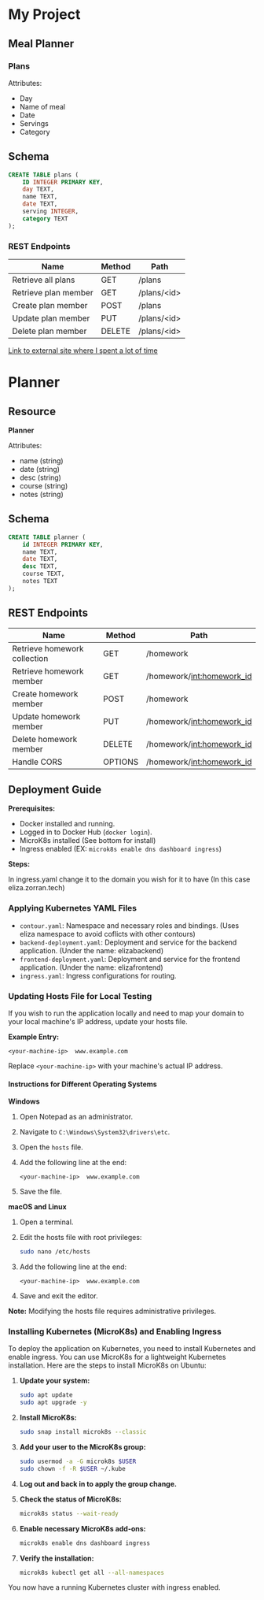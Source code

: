 # My Project

## Meal Planner

### Plans

Attributes:

- Day
- Name of meal
- Date
- Servings
- Category

## Schema
```sql
CREATE TABLE plans (
    ID INTEGER PRIMARY KEY,
    day TEXT,
    name TEXT,
    date TEXT,
    serving INTEGER,
    category TEXT
);
```
### REST Endpoints
| Name                 | Method  | Path         |
|----------------------|---------|--------------|
| Retrieve all plans   | GET     | /plans       |
| Retrieve plan member | GET     | /plans/\<id> |
| Create plan member   | POST    | /plans       |
| Update plan member   | PUT     | /plans/\<id> |
| Delete plan member   | DELETE  | /plans/\<id> |


[Link to external site where I spent a lot of time](https://css-tricks.com/snippets/css/complete-guide-grid/#prop-grid-template-columns-rows)

# Planner

## Resource

**Planner**

Attributes:

- name (string)
- date (string)
- desc (string)
- course (string)
- notes (string)

## Schema

```sql
CREATE TABLE planner (
    id INTEGER PRIMARY KEY,
    name TEXT,
    date TEXT,
    desc TEXT,
    course TEXT,
    notes TEXT
);
```

## REST Endpoints

| Name                         | Method  | Path                        |
|------------------------------|---------|-----------------------------|
| Retrieve homework collection | GET     | /homework                   |
| Retrieve homework member     | GET     | /homework/<int:homework_id> |
| Create homework member       | POST    | /homework                   |
| Update homework member       | PUT     | /homework/<int:homework_id> |
| Delete homework member       | DELETE  | /homework/<int:homework_id> |
| Handle CORS                  | OPTIONS | /homework/<int:homework_id> |

## Deployment Guide

**Prerequisites:**

- Docker installed and running.
- Logged in to Docker Hub (`docker login`).
- MicroK8s installed (See bottom for install)
- Ingress enabled (EX: `microk8s enable dns dashboard ingress`)

**Steps:**

In ingress.yaml change it to the domain you wish for it to have (In this case eliza.zorran.tech)


### Applying Kubernetes YAML Files

- `contour.yaml`: Namespace and necessary roles and bindings. (Uses eliza namespace to avoid coflicts with other contours)
- `backend-deployment.yaml`: Deployment and service for the backend application. (Under the name: elizabackend)
- `frontend-deployment.yaml`: Deployment and service for the frontend application. (Under the name: elizafrontend)
- `ingress.yaml`: Ingress configurations for routing.
  

### Updating Hosts File for Local Testing

If you wish to run the application locally and need to map your domain to your local machine's IP address, update your hosts file.

**Example Entry:**

```
<your-machine-ip>  www.example.com
```

Replace `<your-machine-ip>` with your machine's actual IP address.

#### Instructions for Different Operating Systems

**Windows**

1. Open Notepad as an administrator.
2. Navigate to `C:\Windows\System32\drivers\etc`.
3. Open the `hosts` file.
4. Add the following line at the end:

   ```
   <your-machine-ip>  www.example.com
   ```

5. Save the file.

**macOS and Linux**

1. Open a terminal.
2. Edit the hosts file with root privileges:

   ```bash
   sudo nano /etc/hosts
   ```

3. Add the following line at the end:

   ```
   <your-machine-ip>  www.example.com
   ```

4. Save and exit the editor.

**Note:** Modifying the hosts file requires administrative privileges.

### Installing Kubernetes (MicroK8s) and Enabling Ingress

To deploy the application on Kubernetes, you need to install Kubernetes and enable ingress. You can use MicroK8s for a lightweight Kubernetes installation. Here are the steps to install MicroK8s on Ubuntu:

1. **Update your system:**

   ```bash
   sudo apt update
   sudo apt upgrade -y
   ```

2. **Install MicroK8s:**

   ```bash
   sudo snap install microk8s --classic
   ```

3. **Add your user to the MicroK8s group:**

   ```bash
   sudo usermod -a -G microk8s $USER
   sudo chown -f -R $USER ~/.kube
   ```

4. **Log out and back in to apply the group change.**

5. **Check the status of MicroK8s:**

   ```bash
   microk8s status --wait-ready
   ```

6. **Enable necessary MicroK8s add-ons:**

   ```bash
   microk8s enable dns dashboard ingress
   ```

7. **Verify the installation:**

   ```bash
   microk8s kubectl get all --all-namespaces
   ```

You now have a running Kubernetes cluster with ingress enabled.
